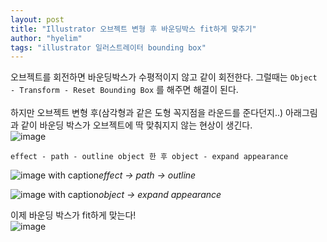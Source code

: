 ```yaml
---
layout: post
title: "Illustrator 오브젝트 변형 후 바운딩박스 fit하게 맞추기"
author: "hyelim"
tags: "illustrator 일러스트레이터 bounding box"
---
```


오브젝트를 회전하면 바운딩박스가 수평적이지 않고 같이 회전한다. 그럴때는 `Object - Transform - Reset Bounding Box` 를 해주면 해결이 된다.<br><br>
하지만 오브젝트 변형 후(삼각형과 같은 도형 꼭지점을 라운드를 준다던지..) 아래그림과 같이 바운딩 박스가 오브젝트에 딱 맞춰지지 않는 현상이 생긴다.<br>
![image](https://user-images.githubusercontent.com/34228953/33744925-338953b0-dbf7-11e7-82b6-0bd1d6d12169.png)

`effect - path - outline object 한 후 object - expand appearance`

![image with caption](https://user-images.githubusercontent.com/34228953/33744936-448917d6-dbf7-11e7-8f25-53a6fd10a0d8.png "Image with caption")_effect -> path -> outline_<br>

![image with caption](https://user-images.githubusercontent.com/34228953/33744943-4dd9d96a-dbf7-11e7-9d86-ab486046ad2f.png "Image with caption")_object -> expand appearance_<br>

이제 바운딩 박스가 fit하게 맞는다! <br>
![image](https://user-images.githubusercontent.com/34228953/33744947-55d2062e-dbf7-11e7-810a-42f4c5695998.png)

